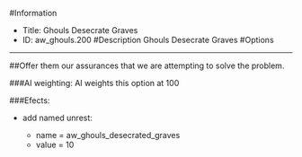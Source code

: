 #Information
 - Title: Ghouls Desecrate Graves
 - ID: aw_ghouls.200
#Description
Ghouls Desecrate Graves
#Options

___
##Offer them our assurances that we are attempting to solve the problem.

###AI weighting:
AI weights this option at 100


###Efects:<ul><li>add named unrest:</li><ul><li>name = aw_ghouls_desecrated_graves</li><li>value = 10</li></ul></ul>
